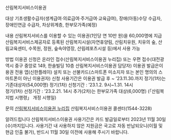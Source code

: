 산림복지서비스이용권

대상
 기초생활수급자(생계급여·의료급여·주거급여·교육급여), 장애(아동)수당 수급자, 장애인연금 수급자, 차상위계층, 한부모가족(예정)

내용
 산림복지서비스를 이용할 수 있는 이용권(1인당 연 10만 원)을 60,000명에 지급
 산림복지서비스제공자로 등록된 산림복지시설(자연휴양림, 산림치유원, 치유의 숲, 산림교육센터, 수목원, 정원, 숲속야영장, 산림레포츠시설 등)에서 사용 가능

방법
이용권 신청은 온라인 접수(산림복지서비스이용권 누리집) 또는 우편 접수(대전광역시 중구 중앙로 149, 한솔빌딩 10층 산림복지서비스이용권 담당자)
이용권 발급은이용권 전용 앱(신한플레이) 설치 또는 선불카드(스마트폰 미소지자 또는 본인 명의의 스마트폰이 아닌 이용권자) 신청 
사용기간은 이용권 발급 후 ~ ’23.11.30.까지
  정기(1차)는 기존대상자(54,000명) 
  정기(1차) 신청기간 : ’23.1.2. 9시~1.31. 14시    
  정기(1차) 선정기간 : ’23.2.21. 14시
  추가(2차)는 한부모가족 대상(6,000명) (「산림복지법 시행령」 개정 시행일)

문의
 [산림복지서비스이용권 누리집](www.forestcard.or.kr)
 산림복지서비스이용권 콜센터(1544-3228)

알려드립니다
산림복지서비스이용권 사용기간은 카드 발급일로부터 2023년 11월 30일(수)까지입니다. 사용기간 내 사용하지 않은 지원금은 국고로 자동 반납되오니(이월 및 현금 인출 불가), 반드시 11월 30일 이전에 사용해 주시기 바랍니다.
